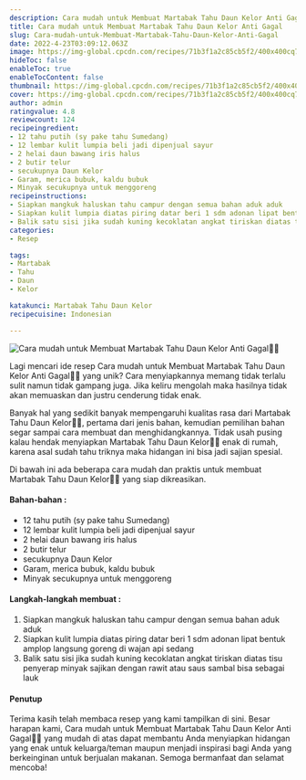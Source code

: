 ```yaml
---
description: Cara mudah untuk Membuat Martabak Tahu Daun Kelor Anti Gagal"
title: Cara mudah untuk Membuat Martabak Tahu Daun Kelor Anti Gagal
slug: Cara-mudah-untuk-Membuat-Martabak-Tahu-Daun-Kelor-Anti-Gagal
date: 2022-4-23T03:09:12.063Z
image: https://img-global.cpcdn.com/recipes/71b3f1a2c85cb5f2/400x400cq70/photo.jpg
hideToc: false
enableToc: true
enableTocContent: false
thumbnail: https://img-global.cpcdn.com/recipes/71b3f1a2c85cb5f2/400x400cq70/photo.jpg
cover: https://img-global.cpcdn.com/recipes/71b3f1a2c85cb5f2/400x400cq70/photo.jpg
author: admin
ratingvalue: 4.8
reviewcount: 124
recipeingredient:
- 12 tahu putih (sy pake tahu Sumedang)
- 12 lembar kulit lumpia beli jadi dipenjual sayur
- 2 helai daun bawang iris halus
- 2 butir telur
- secukupnya Daun Kelor
- Garam, merica bubuk, kaldu bubuk
- Minyak secukupnya untuk menggoreng
recipeinstructions:
- Siapkan mangkuk haluskan tahu campur dengan semua bahan aduk aduk
- Siapkan kulit lumpia diatas piring datar beri 1 sdm adonan lipat bentuk amplop langsung goreng di wajan api sedang
- Balik satu sisi jika sudah kuning kecoklatan angkat tiriskan diatas tisu penyerap minyak sajikan dengan rawit atau saus sambal bisa sebagai lauk
categories:
- Resep

tags:
- Martabak
- Tahu
- Daun
- Kelor

katakunci: Martabak Tahu Daun Kelor
recipecuisine: Indonesian

---
```


![Cara mudah untuk Membuat Martabak Tahu Daun Kelor Anti Gagal👩‍🍳](https://img-global.cpcdn.com/recipes/71b3f1a2c85cb5f2/400x400cq70/photo.jpg)

Lagi mencari ide resep Cara mudah untuk Membuat Martabak Tahu Daun Kelor Anti Gagal👩‍🍳 yang unik? Cara menyiapkannya memang tidak terlalu sulit namun tidak gampang juga. Jika keliru mengolah maka hasilnya tidak akan memuaskan dan justru cenderung tidak enak.

Banyak hal yang sedikit banyak mempengaruhi kualitas rasa dari Martabak Tahu Daun Kelor👩‍🍳, pertama dari jenis bahan, kemudian pemilihan bahan segar sampai cara membuat dan menghidangkannya. Tidak usah pusing kalau hendak menyiapkan Martabak Tahu Daun Kelor👩‍🍳 enak di rumah, karena asal sudah tahu triknya maka hidangan ini bisa jadi sajian spesial.

Di bawah ini ada beberapa cara mudah dan praktis untuk membuat Martabak Tahu Daun Kelor👩‍🍳 yang siap dikreasikan.

<!--inarticleads1-->

#### Bahan-bahan :

- 12 tahu putih (sy pake tahu Sumedang)
- 12 lembar kulit lumpia beli jadi dipenjual sayur
- 2 helai daun bawang iris halus
- 2 butir telur
- secukupnya Daun Kelor
- Garam, merica bubuk, kaldu bubuk
- Minyak secukupnya untuk menggoreng

<!--inarticleads2-->

#### Langkah-langkah membuat :

1. Siapkan mangkuk haluskan tahu campur dengan semua bahan aduk aduk
1. Siapkan kulit lumpia diatas piring datar beri 1 sdm adonan lipat bentuk amplop langsung goreng di wajan api sedang
1. Balik satu sisi jika sudah kuning kecoklatan angkat tiriskan diatas tisu penyerap minyak sajikan dengan rawit atau saus sambal bisa sebagai lauk

#### Penutup

Terima kasih telah membaca resep yang kami tampilkan di sini. Besar harapan kami, Cara mudah untuk Membuat Martabak Tahu Daun Kelor Anti Gagal👩‍🍳 yang mudah di atas dapat membantu Anda menyiapkan hidangan yang enak untuk keluarga/teman maupun menjadi inspirasi bagi Anda yang berkeinginan untuk berjualan makanan. Semoga bermanfaat dan selamat mencoba!